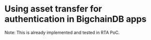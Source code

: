 # Using asset transfer for authentication in BigchainDB apps

Note: This is already implemented and tested in RTA PoC.